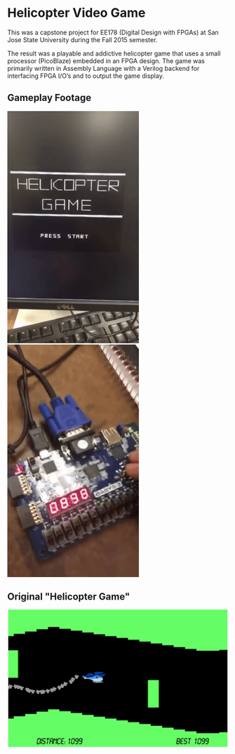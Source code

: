 # Helicopter Video Game
This was a capstone project for EE178 (Digital Design with FPGAs) at San Jose State University during the Fall 2015 semester.

The result was a playable and addictive helicopter game that uses a small processor (PicoBlaze) embedded in an FPGA design. The game was primarily written in Assembly Language with a Verilog backend for interfacing FPGA I/O’s and to output the game display.




## Gameplay Footage


<img src="https://raw.githubusercontent.com/adnandzebic/fpga_video_game/master/hc3.gif" alt="Helicopter Game" title="Helicopter Game" width="300">         <img src="https://raw.githubusercontent.com/adnandzebic/fpga_video_game/master/hc2.gif" alt="Helicopter Game" title="Helicopter Game" width="300">


## Original "Helicopter Game"
<p align="center" >
<img src="https://raw.githubusercontent.com/adnandzebic/fpga_video_game/master/classic.png" alt="Classic Helicopter Game" title="Classic Helicopter Game" width="500">
</p>

